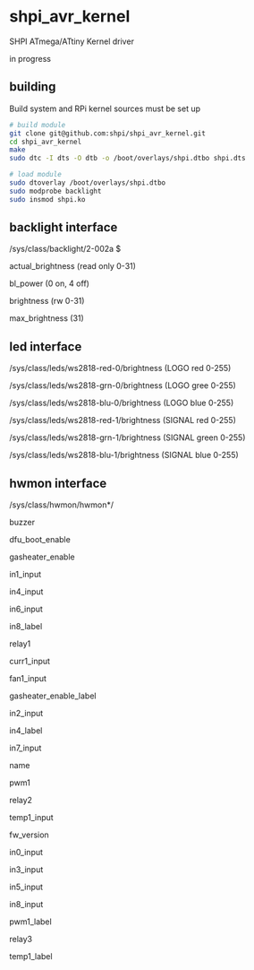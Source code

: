 # shpi_avr_kernel
SHPI ATmega/ATtiny Kernel driver


in progress

## building

Build system and RPi kernel sources must be set up

```bash
# build module
git clone git@github.com:shpi/shpi_avr_kernel.git
cd shpi_avr_kernel
make
sudo dtc -I dts -O dtb -o /boot/overlays/shpi.dtbo shpi.dts

# load module
sudo dtoverlay /boot/overlays/shpi.dtbo
sudo modprobe backlight
sudo insmod shpi.ko
```

## backlight interface

/sys/class/backlight/2-002a $

actual_brightness   (read only 0-31)

bl_power            (0 on, 4 off)

brightness          (rw 0-31)

max_brightness      (31)


## led interface

/sys/class/leds/ws2818-red-0/brightness (LOGO red 0-255)

/sys/class/leds/ws2818-grn-0/brightness (LOGO gree 0-255)

/sys/class/leds/ws2818-blu-0/brightness (LOGO blue 0-255) 

/sys/class/leds/ws2818-red-1/brightness (SIGNAL red 0-255)

/sys/class/leds/ws2818-grn-1/brightness (SIGNAL green 0-255)

/sys/class/leds/ws2818-blu-1/brightness (SIGNAL blue 0-255)


## hwmon interface

/sys/class/hwmon/hwmon*/

buzzer

dfu_boot_enable

gasheater_enable

in1_input

in4_input

in6_input

in8_label

relay1

curr1_input

fan1_input

gasheater_enable_label

in2_input

in4_label

in7_input

name

pwm1

relay2

temp1_input

fw_version

in0_input

in3_input

in5_input

in8_input

pwm1_label

relay3

temp1_label

